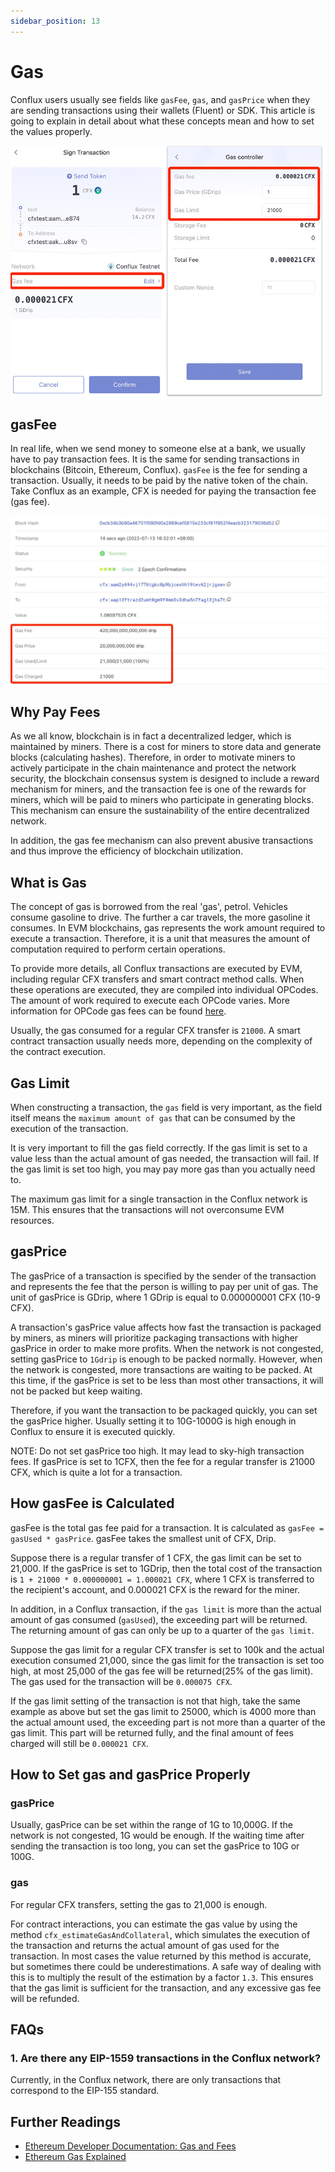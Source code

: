 ```yaml
---
sidebar_position: 13
---
```


# Gas

Conflux users usually see fields like ```gasFee```, ```gas```, and ```gasPrice``` when they are sending transactions using their wallets (Fluent) or SDK. This article is going to explain in detail about what these concepts mean and how to set the values properly.


![Sign Transaction](./img/gas1.png)

## gasFee

In real life, when we send money to someone else at a bank, we usually have to pay transaction fees. It is the same for sending transactions in blockchains (Bitcoin, Ethereum, Conflux). ```gasFee``` is the fee for sending a transaction. Usually, it needs to be paid by the native token of the chain. Take Conflux as an example, CFX is needed for paying the transaction fee (gas fee).

![tx gas charged](./img/tx-gas-charged.jpeg)

## Why Pay Fees

As we all know, blockchain is in fact a decentralized ledger, which is maintained by miners. There is a cost for miners to store data and generate blocks (calculating hashes). Therefore, in order to motivate miners to actively participate in the chain maintenance and protect the network security, the blockchain consensus system is designed to include a reward mechanism for miners, and the transaction fee is one of the rewards for miners, which will be paid to miners who participate in generating blocks. This mechanism can ensure the sustainability of the entire decentralized network.

In addition, the gas fee mechanism can also prevent abusive transactions and thus improve the efficiency of blockchain utilization.

## What is Gas

The concept of gas is borrowed from the real 'gas', petrol. Vehicles consume gasoline to drive. The further a car travels, the more gasoline it consumes. In EVM blockchains, gas represents the work amount required to execute a transaction. Therefore, it is a unit that measures the amount of computation required to perform certain operations.

To provide more details, all Conflux transactions are executed by EVM, including regular CFX transfers and smart contract method calls. When these operations are executed, they are compiled into individual OPCodes. The amount of work required to execute each OPCode varies. More information for OPCode gas fees can be found [here](https://ethereum.org/en/developers/docs/evm/opcodes/).

Usually, the gas consumed for a regular CFX transfer is ```21000```. A smart contract transaction usually needs more, depending on the complexity of the contract execution.

## Gas Limit

When constructing a transaction, the ```gas``` field is very important, as the field itself means the ```maximum amount of gas``` that can be consumed by the execution of the transaction.

It is very important to fill the gas field correctly. If the gas limit is set to a value less than the actual amount of gas needed, the transaction will fail. If the gas limit is set too high, you may pay more gas than you actually need to.

The maximum gas limit for a single transaction in the Conflux network is 15M. This ensures that the transactions will not overconsume EVM resources.

## gasPrice

The gasPrice of a transaction is specified by the sender of the transaction and represents the fee that the person is willing to pay per unit of gas. The unit of gasPrice is GDrip, where 1 GDrip is equal to 0.000000001 CFX (10-9 CFX).

A transaction's gasPrice value affects how fast the transaction is packaged by miners, as miners will prioritize packaging transactions with higher gasPrice in order to make more profits. When the network is not congested, setting gasPrice to ```1Gdrip``` is enough to be packed normally. However, when the network is congested, more transactions are waiting to be packed. At this time, if the gasPrice is set to be less than most other transactions, it will not be packed but keep waiting.

Therefore, if you want the transaction to be packaged quickly, you can set the gasPrice higher. Usually setting it to 10G-1000G is high enough in Conflux to ensure it is executed quickly.

NOTE: Do not set gasPrice too high. It may lead to sky-high transaction fees. If gasPrice is set to 1CFX, then the fee for a regular transfer is 21000 CFX, which is quite a lot for a transaction.

## How gasFee is Calculated

gasFee is the total gas fee paid for a transaction. It is calculated as ```gasFee = gasUsed * gasPrice```. gasFee takes the smallest unit of CFX, Drip.

Suppose there is a regular transfer of 1 CFX, the gas limit can be set to 21,000. If the gasPrice is set to 1GDrip, then the total cost of the transaction is ```1 + 21000 * 0.000000001 = 1.000021 CFX```, where 1 CFX is transferred to the recipient's account, and 0.000021 CFX is the reward for the miner.

In addition, in a Conflux transaction, if the ```gas limit``` is more than the actual amount of gas consumed (```gasUsed```), the exceeding part will be returned. The returning amount of gas can only be up to a quarter of the ```gas limit```.

Suppose the gas limit for a regular CFX transfer is set to 100k and the actual execution consumed 21,000, since the gas limit for the transaction is set too high, at most 25,000 of the gas fee will be returned(25% of the gas limit). The gas used for the transaction will be ```0.000075 CFX```.

If the gas limit setting of the transaction is not that high, take the same example as above but set the gas limit to 25000, which is 4000 more than the actual amount used, the exceeding part is not more than a quarter of the gas limit. This part will be returned fully, and the final amount of fees charged will still be ```0.000021 CFX```.

## How to Set gas and gasPrice Properly

### gasPrice

Usually, gasPrice can be set within the range of 1G to 10,000G. If the network is not congested, 1G would be enough. If the waiting time after sending the transaction is too long, you can set the gasPrice to 10G or 100G.

### gas

For regular CFX transfers, setting the gas to 21,000 is enough.

For contract interactions, you can estimate the gas value by using the method ```cfx_estimateGasAndCollateral```, which simulates the execution of the transaction and returns the actual amount of gas used for the transaction. In most cases the value returned by this method is accurate, but sometimes there could be underestimations. A safe way of dealing with this is to multiply the result of the estimation by a factor ```1.3```. This ensures that the gas limit is sufficient for the transaction, and any excessive gas fee will be refunded.

## FAQs

### 1. Are there any EIP-1559 transactions in the Conflux network?

Currently, in the Conflux network, there are only transactions that correspond to the EIP-155 standard.

## Further Readings

- [Ethereum Developer Documentation: Gas and Fees](https://ethereum.org/en/developers/docs/gas/)
- [Ethereum Gas Explained](https://ethgas.io/index.html)


